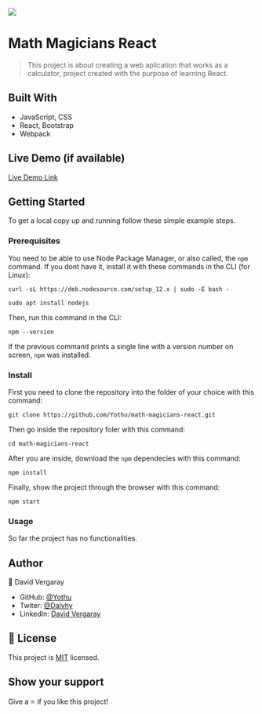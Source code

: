 ![](https://img.shields.io/badge/Microverse-blueviolet)

# Math Magicians React

> This project is about creating a web aplication that works as a calculator, project created with the purpose of learning React.


## Built With

- JavaScript, CSS
- React, Bootstrap
- Webpack

## Live Demo (if available)

[Live Demo Link](https://livedemo.com)


## Getting Started

To get a local copy up and running follow these simple example steps.

### Prerequisites

You need to be able to use Node Package Manager, or also called, the `npm` command.
If you dont have it, install it with these commands in the CLI (for Linux):

`curl -sL https://deb.nodesource.com/setup_12.x | sudo -E bash -`

`sudo apt install nodejs`

Then, run this command in the CLI:

`npm --version`

If the previous command prints a single line with a version number on screen, `npm` was installed.
### Install

First you need to clone the repository into the folder of your choice with this command:

`git clone https://github.com/Yothu/math-magicians-react.git`

Then go inside the repository foler with this command:

`cd math-magicians-react`

After you are inside, download the `npm` dependecies with this command:

`npm install`

Finally, show the project through the browser with this command:

`npm start`

### Usage

So far the project has no functionalities.

## Author

👤 David Vergaray

- GitHub:   [@Yothu](https://github.com/Yothu)
- Twiter:   [@Daivhy](https://twitter.com/Daivhy)
- LinkedIn: [David Vergaray](https://www.linkedin.com/in/david-vergaray-almontes-051a11127/)


## 📝 License

This project is [MIT](./MIT.md) licensed.

## Show your support

Give a ⭐️ if you like this project!